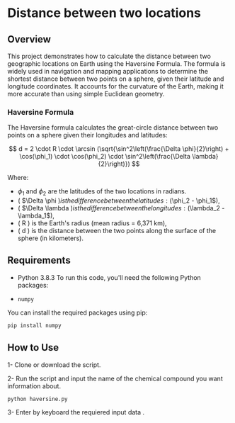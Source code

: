 # Distance between two locations

## Overview

This project demonstrates how to calculate the distance between two geographic locations on Earth using the Haversine Formula. The formula is widely used in navigation and mapping applications to determine the shortest distance between two points on a sphere, given their latitude and longitude coordinates. It accounts for the curvature of the Earth, making it more accurate than using simple Euclidean geometry.


### Haversine Formula

The Haversine formula calculates the great-circle distance between two points on a sphere given their longitudes and latitudes:

$$
d = 2 \cdot R \cdot \arcsin (\sqrt{\sin^2\left(\frac{\Delta \phi}{2}\right) + \cos(\phi_1) \cdot \cos(\phi_2) \cdot \sin^2\left(\frac{\Delta \lambda}{2}\right)})
$$


Where:
- $\phi_1$ and $\phi_2$ are the latitudes of the two locations in radians.
- ( $\Delta \phi $) is the difference between the latitudes: ($\phi_2 - \phi_1$),
- ( $\Delta \lambda $) is the difference between the longitudes: ($\lambda_2 - \lambda_1$),
- \( R \) is the Earth's radius (mean radius = 6,371 km),
- \( d \) is the distance between the two points along the surface of the sphere (in kilometers).


## Requirements

* Python 3.8.3
To run this code, you'll need the following Python packages:

- `numpy`

You can install the required packages using pip:

```bash
pip install numpy
```


## How to Use
1- Clone or download the script.

2- Run the script and input the name of the chemical compound you want information about.
```bash
python haversine.py
```
3- Enter by keyboard the requiered input data . 
